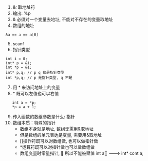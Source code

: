 1. &: 取地址符
2. 输出: %p
3. & 必须对一个变量去地址, 不能对不存在的变量取地址
4. 数组的地址

```
&a == a == a[0]
```

5. scanf
6. 指针类型

```
int i = 0;
int* p = &i;
int *p = &1;
int* p,q; // p q 都是指针类型
int *p,q; // p 是指针类型, q 不是
```

7. 用 \* 来访问地址上的变量
8. \* 既可以左值也可以右值

```
   int a = *p;
   *p = a + 1;
```

9. 传入函数的数组参数是什么: 指针
10. 数组本质：特殊的指针
    - 数组本身就是地址, 数组无需用&取地址
    - 但是数组的单元表达是变量, 需要用&取地址
    - []操作符既可以对数组做, 也可以做指针做
    - \*运算符既可以对指针做也可以做数组做
    - 数组变量时常量指针,  所以不能被赋值 int a[] ---> int\* cont a;
